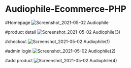# Audiophile-Ecommerce-PHP

#Homepage
![Screenshot_2021-05-02 Audiophile](https://user-images.githubusercontent.com/53342781/116808207-2ec27d80-ab55-11eb-929e-b72cf9b70aa7.png)

#product detail
![Screenshot_2021-05-02 Audiophile(3)](https://user-images.githubusercontent.com/53342781/116808186-0fc3eb80-ab55-11eb-9fca-a0927594dac0.png)


#checkout 
![Screenshot_2021-05-02 Audiophile(1)](https://user-images.githubusercontent.com/53342781/116808162-f3c04a00-ab54-11eb-8526-a355c302768a.png)

#admin login
![Screenshot_2021-05-02 Audiophile(2)](https://user-images.githubusercontent.com/53342781/116808169-fe7adf00-ab54-11eb-9b60-62ed61f3431e.png)

#add product 
![Screenshot_2021-05-02 Audiophile(4)](https://user-images.githubusercontent.com/53342781/116808262-7517dc80-ab55-11eb-892b-1cf470d6d7a0.png)
